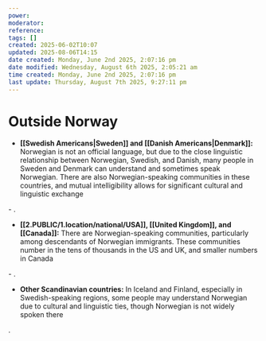 ```yaml
---
power: 
moderator: 
reference: 
tags: []
created: 2025-06-02T10:07
updated: 2025-08-06T14:15
date created: Monday, June 2nd 2025, 2:07:16 pm
date modified: Wednesday, August 6th 2025, 2:05:21 am
time created: Monday, June 2nd 2025, 2:07:16 pm
last update: Thursday, August 7th 2025, 9:27:11 pm
---
```


# Outside Norway

- **[[Swedish Americans|Sweden]] and [[Danish Americans|Denmark]]:** Norwegian is not an official language, but due to the close linguistic relationship between Norwegian, Swedish, and Danish, many people in Sweden and Denmark can understand and sometimes speak Norwegian. There are also Norwegian-speaking communities in these countries, and mutual intelligibility allows for significant cultural and linguistic exchange[](https://www.babbel.com/en/magazine/how-many-people-speak-norwegian)
    

[](https://talkpal.ai/which-countries-speak-the-norwegian-language-best/)[](https://worldmapper.org/maps/norwegian-language-2005/)- .
    
- **[[2.PUBLIC/1.location/national/USA]], [[United Kingdom]], and [[Canada]]:** There are Norwegian-speaking communities, particularly among descendants of Norwegian immigrants. These communities number in the tens of thousands in the US and UK, and smaller numbers in Canada[](https://www.babbel.com/en/magazine/how-many-people-speak-norwegian)
    
[](https://worldmapper.org/maps/norwegian-language-2005/)[](https://www.polilingua.com/blog/post/the-languages-of-norway.htm)- .
    
- **Other Scandinavian countries:** In Iceland and Finland, especially in Swedish-speaking regions, some people may understand Norwegian due to cultural and linguistic ties, though Norwegian is not widely spoken there[](https://talkpal.ai/which-countries-speak-the-norwegian-language-best/)
    
[](https://www.polilingua.com/blog/post/the-languages-of-norway.htm).